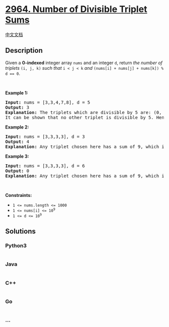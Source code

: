 # [2964. Number of Divisible Triplet Sums](https://leetcode.com/problems/number-of-divisible-triplet-sums)

[中文文档](/solution/2900-2999/2964.Number%20of%20Divisible%20Triplet%20Sums/README.md)

## Description

Given a <strong>0-indexed</strong> integer array <code>nums</code> and an integer <code>d</code>, return <em>the number of triplets</em> <code>(i, j, k)</code> <em>such that</em> <code>i &lt; j &lt; k</code> <em>and</em> <code>(nums[i] + nums[j] + nums[k]) % d == 0</code>.

<p>&nbsp;</p>
<p><strong class="example">Example 1:</strong></p>

<pre>
<strong>Input:</strong> nums = [3,3,4,7,8], d = 5
<strong>Output:</strong> 3
<strong>Explanation:</strong> The triplets which are divisible by 5 are: (0, 1, 2), (0, 2, 4), (1, 2, 4).
It can be shown that no other triplet is divisible by 5. Hence, the answer is 3.
</pre>

<p><strong class="example">Example 2:</strong></p>

<pre>
<strong>Input:</strong> nums = [3,3,3,3], d = 3
<strong>Output:</strong> 4
<strong>Explanation:</strong> Any triplet chosen here has a sum of 9, which is divisible by 3. Hence, the answer is the total number of triplets which is 4.
</pre>

<p><strong class="example">Example 3:</strong></p>

<pre>
<strong>Input:</strong> nums = [3,3,3,3], d = 6
<strong>Output:</strong> 0
<strong>Explanation:</strong> Any triplet chosen here has a sum of 9, which is not divisible by 6. Hence, the answer is 0.
</pre>

<p>&nbsp;</p>
<p><strong>Constraints:</strong></p>

<ul>
	<li><code>1 &lt;= nums.length &lt;= 1000</code></li>
	<li><code>1 &lt;= nums[i] &lt;= 10<sup>9</sup></code></li>
	<li><code>1 &lt;= d &lt;= 10<sup>9</sup></code></li>
</ul>

## Solutions

<!-- tabs:start -->

### **Python3**

```python

```

### **Java**

```java

```

### **C++**

```cpp

```

### **Go**

```go

```

### **...**

```

```

<!-- tabs:end -->
